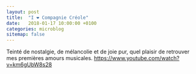 ```yaml
---
layout: post
title:  "I ❤️ Compagnie Créole"
date:   2018-01-17 10:00:00 +0100
categories: microblog
sitemap: false
---
```


Teinté de nostalgie, de mélancolie et de joie pur, quel plaisir de retrouver mes premières amours musicales. https://www.youtube.com/watch?v=km6gUbW8s28
